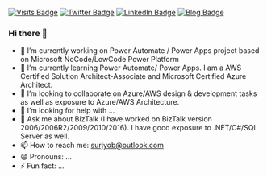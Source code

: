[![Visits Badge](https://badges.pufler.dev/visits/surjyob/surjyob)](https://surjyob.hashnode.dev/)
[![Twitter Badge](https://img.shields.io/badge/Twitter-Profile-informational?style=flat&logo=twitter&logoColor=white&color=1CA2F1)](https://twitter.com/surjyo_b)
[![LinkedIn Badge](https://img.shields.io/badge/LinkedIn-Profile-informational?style=flat&logo=linkedin&logoColor=white&color=0D76A8)](https://www.linkedin.com/in/surjyob/)
[![Blog Badge](https://img.shields.io/badge/dev.to-blog-yellowgreen)](https://surjyob.hashnode.dev/)

### Hi there 👋

<!--
**surjyob/surjyob** is a ✨ _special_ ✨ repository because its `README.md` (this file) appears on your GitHub profile.

Here are some ideas to get you started:

-->



- 🔭 I’m currently working on Power Automate / Power Apps project based on Microsoft NoCode/LowCode Power Platform
- 🌱 I’m currently learning Power Automate/ Power Apps. I am a AWS Certified Solution Architect-Associate and Microsoft Certified Azure Architect.
- 👯 I’m looking to collaborate on Azure/AWS design & development tasks as well as exposure to Azure/AWS Architecture.
- 🤔 I’m looking for help with ...
- 💬 Ask me about BizTalk (I have worked on BizTalk version 2006/2006R2/2009/2010/2016). I have good exposure to .NET/C#/SQL Server as well.
- 📫 How to reach me: surjyob@outlook.com
- 😄 Pronouns: ...
- ⚡ Fun fact: ...


